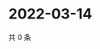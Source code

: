 # 2022-03-14

共 0 条

<!-- BEGIN WEIBO -->
<!-- 最后更新时间 Mon Mar 14 2022 15:01:10 GMT+0800 (China Standard Time) -->

<!-- END WEIBO -->
